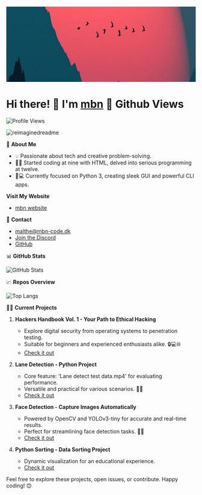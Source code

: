 <!-- Profile Image -->
<p align="center">
  <img src="1400x300.jpg" alt="Profile" width="1400" height="200">
</p>

# Hi there! 👋 I'm [mbn](https://github.com/CollinEdward) 👀 **Github Views**

![Profile Views](https://komarev.com/ghpvc/?username=CollinEdward)

<img src="https://myreadme.vercel.app/api/embed/CollinEdward?panels=userstatistics,toprepositories,toplanguages,commitgraph" alt="reimaginedreadme" />

🚀 **About Me**

- 💡 Passionate about tech and creative problem-solving.
- 👨‍💻 Started coding at nine with HTML, delved into serious programming at twelve.
- 📱💻 Currently focused on Python 3, creating sleek GUI and powerful CLI apps.

**Visit My Website**

- [mbn website](https://mbn-code.dk)

📧 **Contact**

- [malthe@mbn-code.dk](mailto:malthe@mbn-code.dk)
- [Join the Discord](https://discord.gg/6qMBfyC9Hy)
- [GitHub](https://github.com/CollinEdward)
  
📊 **GitHub Stats**

![GitHub Stats](https://github-readme-stats.vercel.app/api?username=CollinEdward&show_icons=true&hide=issues&hide_border=true&count_private=true&theme=dark)

📈 **Repos Overview**

![Top Langs](https://github-readme-stats.vercel.app/api/top-langs/?username=CollinEdward&layout=compact&hide_border=true&theme=dark)

👨‍💻 **Current Projects**

1. **Hackers Handbook Vol. 1 - Your Path to Ethical Hacking**
   - Explore digital security from operating systems to penetration testing.
   - Suitable for beginners and experienced enthusiasts alike. 🔒💻🌐
   - [Check it out](https://hackers-handbook-vol-1.netlify.app/)

2. **Lane Detection - Python Project**
   - Core feature: 'Lane detect test data.mp4' for evaluating performance.
   - Versatile and practical for various scenarios. 🚗👀
   - [Check it out](https://github.com/CollinEdward/LaneDetectionPython)

3. **Face Detection - Capture Images Automatically**
   - Powered by OpenCV and YOLOv3-tiny for accurate and real-time results.
   - Perfect for streamlining face detection tasks. 📸👤
   - [Check it out](https://github.com/CollinEdward/PhotoFaceDetect)

4. **Python Sorting - Data Sorting Project**
   - Dynamic visualization for an educational experience.
   - [Check it out](https://github.com/CollinEdward/PySort)

Feel free to explore these projects, open issues, or contribute. Happy coding! 😊
